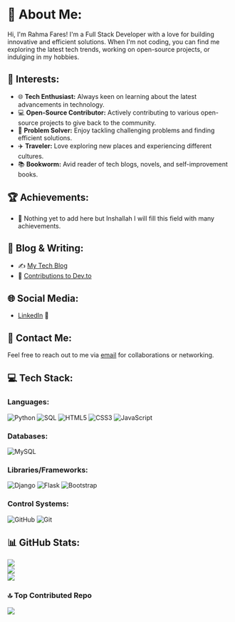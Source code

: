 
# 💫 About Me:
Hi, I'm Rahma Fares! I'm a Full Stack Developer with a love for building innovative and efficient solutions. When I'm not coding, you can find me exploring the latest tech trends, working on open-source projects, or indulging in my hobbies.

## 🎯 Interests:
- 🌐 **Tech Enthusiast:** Always keen on learning about the latest advancements in technology.
- 💻 **Open-Source Contributor:** Actively contributing to various open-source projects to give back to the community.
- 🧠 **Problem Solver:** Enjoy tackling challenging problems and finding efficient solutions.
- ✈️ **Traveler:** Love exploring new places and experiencing different cultures.
- 📚 **Bookworm:** Avid reader of tech blogs, novels, and self-improvement books.

## 🏆 Achievements:
- 🏅 Nothing yet to add here but Inshallah I will fill this field with many achievements.

## 📝 Blog & Writing:
- ✍️ [My Tech Blog](https://mytechblog.com)
- 📝 [Contributions to Dev.to](https://dev.to/rahmafares)

## 🌐 Social Media:
- [LinkedIn](https://www.linkedin.com/in/rahma-faris981/) 🔗

## 💬 Contact Me:
Feel free to reach out to me via [email](mailto:rahmafares365@gmail.com) for collaborations or networking.

## 💻 Tech Stack:
### Languages:
![Python](https://img.shields.io/badge/python-3670A0?style=for-the-badge&logo=python&logoColor=ffdd54) ![SQL](https://img.shields.io/badge/sql-4479A1?style=for-the-badge&logo=mysql&logoColor=white) ![HTML5](https://img.shields.io/badge/html5-%23E34F26.svg?style=for-the-badge&logo=html5&logoColor=white) ![CSS3](https://img.shields.io/badge/css3-%231572B6.svg?style=for-the-badge&logo=css3&logoColor=white) ![JavaScript](https://img.shields.io/badge/javascript-%23323330.svg?style=for-the-badge&logo=javascript&logoColor=%23F7DF1E)

### Databases:
![MySQL](https://img.shields.io/badge/mysql-4479A1.svg?style=for-the-badge&logo=mysql&logoColor=white)

### Libraries/Frameworks:
![Django](https://img.shields.io/badge/django-%23092E20.svg?style=for-the-badge&logo=django&logoColor=white) ![Flask](https://img.shields.io/badge/flask-%23000000.svg?style=for-the-badge&logo=flask&logoColor=white) ![Bootstrap](https://img.shields.io/badge/bootstrap-%238511FA.svg?style=for-the-badge&logo=bootstrap&logoColor=white)

### Control Systems:
![GitHub](https://img.shields.io/badge/github-%23000000.svg?style=for-the-badge&logo=github&logoColor=white) ![Git](https://img.shields.io/badge/git-%23F05033.svg?style=for-the-badge&logo=git&logoColor=white)

## 📊 GitHub Stats:
![](https://github-readme-stats.vercel.app/api/top-langs/?username=rahmafares98&theme=material-palenight&hide_border=false&include_all_commits=true&count_private=true&layout=compact)<br/>
![](https://github-readme-stats.vercel.app/api?username=rahmafares98&theme=material-palenight&hide_border=false&include_all_commits=true&count_private=true)<br/>
![](https://github-readme-streak-stats.herokuapp.com/?user=rahmafares98&theme=material-palenight&hide_border=false)<br/>

### 🔝 Top Contributed Repo
![](https://github-contributor-stats.vercel.app/api?username=rahmafares98&limit=5&theme=material-palenight&combine_all_yearly_contributions=true)

